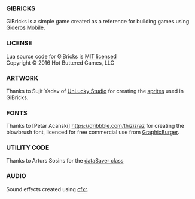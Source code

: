 ### GIBRICKS

GiBricks is a simple game created as a reference for building games using [Gideros Mobile](http://giderosmobile.com).

### LICENSE

Lua source code for GiBricks is [MIT licensed](www.opensource.org/licenses/mit-license.php)  
Copyright &copy; 2016 Hot Buttered Games, LLC

### ARTWORK

Thanks to Sujit Yadav of [UnLucky Studio](http://unluckystudio.com) for creating the [sprites](http://unluckystudio.com/game-art-giveaway-6-breakout-sprites-pack/) used in GiBricks.

### FONTS

Thanks to [Petar Acanski] https://dribbble.com/thizizraz for creating the blowbrush font, licenced for free commercial use from [GraphicBurger](http://graphicburger.com).

### UTILITY CODE

Thanks to Arturs Sosins for the [dataSaver class](https://github.com/ar2rsawseen/dataSaver.git)

### AUDIO

Sound effects created using [cfxr](http://thirdcog.eu/apps/cfxr).
